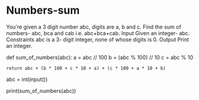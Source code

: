 # Numbers-sum
You're given a 3 digit number abc, digits are a, b and c. Find the sum of numbers- abc, bca and cab i.e. abc+bca+cab.  Input Given an integer- abc.  Constraints abc is a 3- digit integer, none of whose digits is 0. Output Print an integer.


def sum_of_numbers(abc):
    a = abc // 100
    b = (abc % 100) // 10
    c = abc % 10

    return abc + (b * 100 + c * 10 + a) + (c * 100 + a * 10 + b)

abc = int(input())

print(sum_of_numbers(abc))
